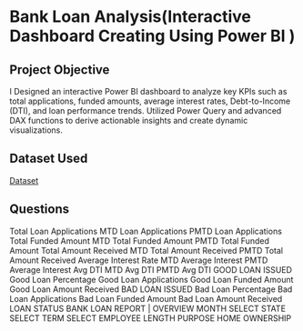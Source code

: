 # Bank Loan Analysis(Interactive Dashboard Creating Using Power BI )

## Project Objective
I Designed an interactive Power BI dashboard to analyze key KPIs such as total applications, funded amounts, average interest rates, Debt-to-Income (DTI), and loan performance trends. Utilized Power Query and advanced DAX functions to derive actionable insights and create dynamic visualizations.

## Dataset Used
<a href="https://github.com/Aklakh123/Bank-Loan-Ananlysis-Dashboard/blob/main/financial_loan%20(1).csv">Dataset</a>
## Questions
Total Loan Applications 
MTD Loan Applications 
PMTD Loan Applications
Total Funded Amount 
MTD Total Funded Amount
PMTD Total Funded Amount
Total Amount Received
MTD Total Amount Received
PMTD Total Amount Received
Average Interest Rate
MTD Average Interest
PMTD Average Interest
Avg DTI
MTD Avg DTI
PMTD Avg DTI
GOOD LOAN ISSUED
Good Loan Percentage
Good Loan Applications
Good Loan Funded Amount
Good Loan Amount Received
BAD LOAN ISSUED
Bad Loan Percentage 
Bad Loan Applications 
Bad Loan Funded Amount 
Bad Loan Amount Received
LOAN STATUS
BANK LOAN REPORT | OVERVIEW
MONTH
SELECT 
STATE
SELECT 
TERM
SELECT 
EMPLOYEE LENGTH
PURPOSE
HOME OWNERSHIP

